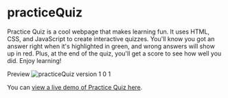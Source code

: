 # practiceQuiz

Practice Quiz is a cool webpage that makes learning fun. It uses HTML, CSS, and JavaScript to create interactive quizzes. You'll know you got an answer right when it's highlighted in green, and wrong answers will show up in red. Plus, at the end of the quiz, you'll get a score to see how well you did. Enjoy learning!

Preview
![practiceQuiz version 1 0 1](https://github.com/user-attachments/assets/895cd32f-fa83-4def-875f-f425fcb10090)

You can [view a live demo of Practice Quiz here](https://nimanwijerathna.github.io/practiceQuiz/).

